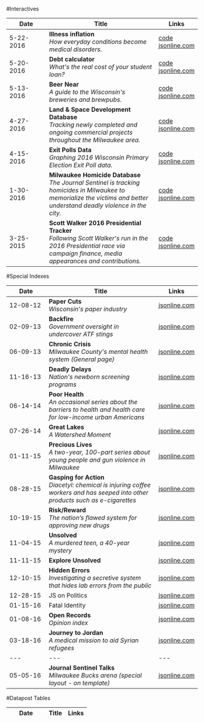 #Interactives

| &nbsp;&nbsp;&nbsp;&nbsp;&nbsp;&nbsp;Date&nbsp;&nbsp;&nbsp;&nbsp;&nbsp;&nbsp; | Title | Links |
| --- | --- | --- |
| 5-22-2016 | **Illness inflation**<br>*How everyday conditions become medical disorders.* | [code](https://github.com/datahub/disorders)<br>[jsonline.com](http://www.jsonline.com/watchdog/Illness-inflation-how-everyday-conditions-become-medical-disorders-380291351.html) |
| 5-20-2016 | **Debt calculator**<br>*What's the real cost of your student loan?* | [code](https://github.com/datahub/debt-calculator)<br>[jsonline.com](http://www.jsonline.com/business/whats-the-real-cost-of-your-student-loans-379971231.html) |
| 5-13-2016 | **Beer Near**<br>*A guide to the Wisconsin's breweries and brewpubs.* | [code](https://github.com/datahub/beer-near)<br>[jsonline.com](http://www.jsonline.com/beernear) |
| 4-27-2016 | **Land & Space Development Database**<br>*Tracking newly completed and ongoing commercial projects throughout the Milwaukee area.* | [code](https://github.com/datahub/developmentsDatabase-frontend)<br>[jsonline.com](http://www.jsonline.com/business/Land--Space-Development-Tracker-375271051.html) |
| 4-15-2016 | **Exit Polls Data**<br>*Graphing 2016 Wisconsin Primary Election Exit Poll data.* | [code](https://github.com/datahub/wisc-exit-polls)<br>[jsonline.com](http://www.jsonline.com/news/statepolitics/2016-wisconsin-primary-election-exit-polls-374606101.html) |
| 1-30-2016 | **Milwaukee Homicide Database**<br>*The Journal Sentinel is tracking homicides in Milwaukee to memorialize the victims and better understand deadly violence in the city.* | [code](https://github.com/datahub/crime-frontend)<br>[jsonline.com](http://www.jsonline.com/news/crime/milwaukee-homicide-tracker-367120481.html) |
| 3-25-2015 | **Scott Walker 2016 Presidential Tracker**<br>*Following Scott Walker's run in the 2016 Presidential race via campaign finance, media appearances and contributions.* | [code](https://github.com/datahub/walkerTracker-frontend)<br>[jsonline.com](http://www.jsonline.com/walkertracker) |

#Special Indexes

| &nbsp;&nbsp;&nbsp;&nbsp;&nbsp;&nbsp;Date&nbsp;&nbsp;&nbsp;&nbsp;&nbsp;&nbsp; | Title | Links |
| --- | --- | --- |
| 12-08-12 | **Paper Cuts**<br>*Wisconsin's paper industry* | [jsonline.com](http://www.jsonline.com/watchdog/backfire-190528221.html) |
| 02-09-13 | **Backfire**<br>*Government oversight in undercover ATF stings* | [jsonline.com](http://www.jsonline.com/watchdog/backfire-190528221.html) |
| 06-09-13 | **Chronic Crisis**<br>*Milwaukee County's mental health system (General page)* | [jsonline.com](http://www.jsonline.com/news/milwaukee/chronic-crisis-a-system-that-doesnt-heal-milwaukee-county-mental-health-system-210480011.html#!/emergency-detentions/) |
| 11-16-13 | **Deadly Delays**<br>*Nation's newborn screening programs* | [jsonline.com](http://www.jsonline.com/watchdog/Deadly-Delays-Watchdog-Report-newborn-screening-program-231927171.html) |
| 06-14-14 | **Poor Health**<br>*An occasional series about the barriers to health and health care for low-income urban Americans* | [jsonline.com](http://www.jsonline.com/news/health/poor-health-262927161.html) |
| 07-26-14 | **Great Lakes**<br>*A Watershed Moment* | [jsonline.com](http://www.jsonline.com/news/wisconsin/great-lakes-268550802.html) |
| 01-11-15 | **Precious Lives**<br>*A two-year, 100-part series about young people and gun violence in Milwaukee* | [jsonline.com](http://www.jsonline.com/news/crime/precious-lives-317325441.html) |
| 08-28-15 | **Gasping for Action**<br>*Diacetyl: chemical is injuring coffee workers and has seeped into other products such as e-cigarettes* | [jsonline.com](http://www.jsonline.com/watchdog/gasping-for-action-322988651.html) |
| 10-19-15 | **Risk/Reward**<br>*The nation’s flawed system for approving new drugs* | [jsonline.com](http://www.jsonline.com/watchdog/risk-reward-333654831.html) |
| 11-04-15 | **Unsolved**<br>*A murdered teen, a 40-year mystery* | [jsonline.com](http://www.jsonline.com/unsolved) |
| 11-11-15 | **Explore Unsolved** | [jsonline.com](http://www.jsonline.com/explore-unsolved) |
| 12-10-15 | **Hidden Errors**<br>*Investigating a secretive system that hides lab errors from the public* | [jsonline.com](http://www.jsonline.com/watchdog/watchdogreports/hidden-errors-360092411.html) |
| 12-28-15 | JS on Politics | [jsonline.com](http://www.jsonline.com/news/statepolitics/wisconsin_politics_js_on_politics-363662001.html) |
| 01-15-16 | Fatal Identity | [jsonline.com](http://www.jsonline.com/news/wisconsin/fatal-identity-by-gina-barton-364036301.html) |
| 01-08-16 | **Open Records**<br>*Opinion index* | [jsonline.com](http://www.jsonline.com/news/opinion/wisconsin-open-records-debate-364580191.html) |
| 03-18-16 | **Journey to Jordan**<br>*A medical mission to aid Syrian refugees* | [jsonline.com](http://www.jsonline.com/news/usandworld/syrian-refugees-370838171.html) |
| --- | --- | --- |
| 05-05-16 | **Journal Sentinel Talks**<br>*Milwaukee Bucks arena (special layout - on template)* | [jsonline.com](http://www.jsonline.com/jstalks/) |

#Datapost Tables

| &nbsp;&nbsp;&nbsp;&nbsp;&nbsp;&nbsp;Date&nbsp;&nbsp;&nbsp;&nbsp;&nbsp;&nbsp; | Title | Links |
| --- | --- | --- |
